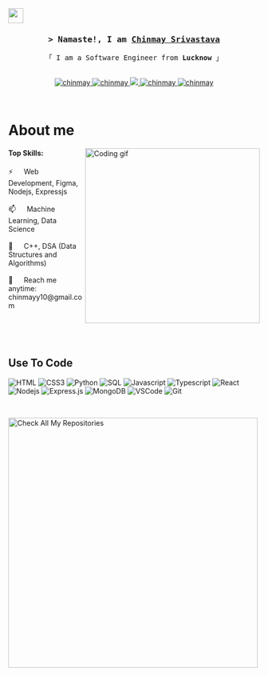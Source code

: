 <!--
**ChinmaySri22/ChinmaySri22** is a ✨ _special_ ✨ repository because its `README.md` (this file) appears on your GitHub profile.

Here are some ideas to get you started:

- 🔭 ing on ...
- 🌱 I’m currently learning ...
- 👯 I’m looking to collaborate on ...
- 🤔 I’m looking for help with ...
- 💬 Ask me about ...
- 📫 How to reach me: ...
- 😄 Pronouns: ...
- ⚡ Fun fact: ...
-->

  <img src="https://media.giphy.com/media/hvRJCLFzcasrR4ia7z/giphy.gif" width="30">
<!-- Intro  -->
<h3 align="center">
        <samp>&gt; Namaste!, I am
                <b><a target="_blank" href="chinmaysri22.github.io/MyPortfolio/">Chinmay Srivastava</a></b>
        </samp>
</h3>


<p align="center"> 
  <samp>
    「 I am a Software Engineer from <b>Lucknow</b> 」
    <br>
    <br>
  </samp>
</p>

<p align="center">
 <a href="chinmaysri22.github.io/MyPortfolio/" target="blank">
  <img src="https://img.shields.io/badge/Website-DC143C?style=for-the-badge&logo=medium&logoColor=white" alt="chinmay" />
 </a>
 <a href="https://www.linkedin.com/in/hello-chinmay-srivastava/" target="_blank">
  <img src="https://img.shields.io/badge/LinkedIn-0077B5?style=for-the-badge&logo=linkedin&logoColor=white" alt="chinmay"/>
 </a>
 <a href="https://x.com/ChinmaySri0011" target="_blank">
  <img src="https://img.shields.io/badge/Twitter-1DA1F2?style=for-the-badge&logo=twitter&logoColor=white" />
 </a>
 <a href="https://www.instagram.com/_chinmaayy._/" target="_blank">
  <img src="https://img.shields.io/badge/Instagram-fe4164?style=for-the-badge&logo=instagram&logoColor=white" alt="chinmay" />
 </a> 
 <a href="https://www.facebook.com/chinmay.srivastava.543?mibextid=ZbWKwL" target="_blank">
  <img src="https://img.shields.io/badge/Facebook-20BEFF?&style=for-the-badge&logo=facebook&logoColor=white" alt="chinmay"  />
  </a> 
</p>
<br />

<!-- About Section -->
 # About me
 
<p>
 <img align="right" width="350" src="/assets/programmer.gif" alt="Coding gif" />
 <h4>Top Skills:</h4> 
 ⚡ &emsp; Web Development, Figma, Nodejs, Expressjs <br/><br/>
 📫 &emsp; Machine Learning, Data Science<br/><br/>
 🔭 &emsp; C++, DSA (Data Structures and Algorithms)<br/><br/>
 📧 &emsp; Reach me anytime: chinmayy10@gmail.com
 

</p>

<br/>
<br/>
<br/>

## Use To Code

![HTML](https://img.shields.io/badge/HTML5-E34F26?style=for-the-badge&logo=html5&logoColor=white)
![CSS3](https://img.shields.io/badge/CSS3-1572B6?style=for-the-badge&logo=css3&logoColor=white)
![Python](https://img.shields.io/badge/PYTHON-E34F26?style=for-the-badge&logo=python&logoColor=yellow)
![SQL](https://img.shields.io/badge/SQL-E34G26?style=for-the-badge&logo=sql&logoColor=green)
![Javascript](https://img.shields.io/badge/Javascript-F0DB4F?style=for-the-badge&labelColor=black&logo=javascript&logoColor=F0DB4F)
![Typescript](https://img.shields.io/badge/Typescript-007acc?style=for-the-badge&labelColor=black&logo=typescript&logoColor=007acc)
![React](https://img.shields.io/badge/-React-61DBFB?style=for-the-badge&labelColor=black&logo=react&logoColor=61DBFB)
![Nodejs](https://img.shields.io/badge/Nodejs-3C873A?style=for-the-badge&labelColor=black&logo=node.js&logoColor=3C873A)
![Express.js](https://img.shields.io/badge/Express.js-000000?style=for-the-badge&logo=express&logoColor=white)
![MongoDB](https://img.shields.io/badge/MongoDB-4EA94B?style=for-the-badge&logo=mongodb&logoColor=white)
![VSCode](https://img.shields.io/badge/Visual_Studio-0078d7?style=for-the-badge&logo=visual%20studio&logoColor=white)
![Git](https://img.shields.io/badge/Git-F05032?style=for-the-badge&logo=git&logoColor=white)

<br/>
<p align="left">
  <a href="https://github.com/ChinmaySri22?tab=repositories" target="_blank"><img alt="Check All My Repositories" title="All Repositories" src="https://img.shields.io/badge/-Check%20All%20My%20Repositories-2962FF?style=for-the-badge&logo=koding&logoColor=white" width="500px"/></a>
</p>


